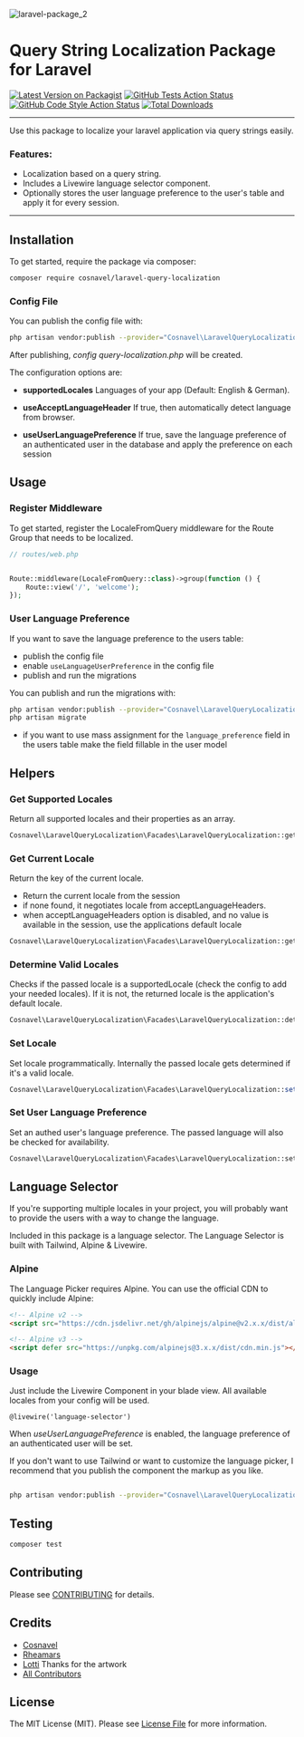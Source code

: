 ![laravel-package_2](https://user-images.githubusercontent.com/42392570/128426801-fe9ad4cc-1063-4fb3-9e0e-62a5e9dfaaf2.png)
# Query String Localization Package for Laravel

[![Latest Version on Packagist](https://img.shields.io/packagist/v/cosnavel/laravel-query-localization.svg?style=flat-square)](https://packagist.org/packages/cosnavel/laravel-query-localization)
[![GitHub Tests Action Status](https://img.shields.io/github/workflow/status/cosnavel/laravel-query-localization/run-tests?label=tests)](https://github.com/cosnavel/laravel-query-localization/actions?query=workflow%3Arun-tests+branch%3Amain)
[![GitHub Code Style Action Status](https://img.shields.io/github/workflow/status/cosnavel/laravel-query-localization/Check%20&%20fix%20styling?label=code%20style)](https://github.com/cosnavel/laravel-query-localization/actions?query=workflow%3A"Check+%26+fix+styling"+branch%3Amain)
[![Total Downloads](https://img.shields.io/packagist/dt/cosnavel/laravel-query-localization.svg?style=flat-square)](https://packagist.org/packages/cosnavel/laravel-query-localization)

---

Use this package to localize your laravel application via query strings easily.

### Features:

- Localization based on a query string.
- Includes a Livewire language selector component.
- Optionally stores the user language preference to the user's table and apply it for every session.


---

## Installation

To get started, require the package via composer:

```bash
composer require cosnavel/laravel-query-localization
```


### Config File

You can publish the config file with:
```bash
php artisan vendor:publish --provider="Cosnavel\LaravelQueryLocalization\LaravelQueryLocalizationServiceProvider" --tag="laravel-query-localization-config"
```

After publishing, *config query-localization.php* will be created.

The configuration options are:

- **supportedLocales** Languages of your app (Default: English & German).

- **useAcceptLanguageHeader** If true, then automatically detect language from browser.


- **useUserLanguagePreference** If true, save the language preference of an authenticated user in the database and apply the preference on each session

## Usage

### Register Middleware

To get started, register the LocaleFromQuery middleware for the Route Group that needs to be localized.

```php
// routes/web.php


Route::middleware(LocaleFromQuery::class)->group(function () {
    Route::view('/', 'welcome');
});
```


### User Language Preference


If you want to save the language preference to the users table:

- publish the config file
- enable ```useLanguageUserPreference``` in the config file
- publish and run the migrations

You can publish and run the migrations with:

```bash
php artisan vendor:publish --provider="Cosnavel\LaravelQueryLocalization\LaravelQueryLocalizationServiceProvider" --tag="laravel-query-localization-migrations"
php artisan migrate
```

- if you want to use mass assignment for the ```language_preference``` field in the users table make the field fillable in the user model



## Helpers

### Get Supported Locales

Return all supported locales and their properties as an array.

```php
Cosnavel\LaravelQueryLocalization\Facades\LaravelQueryLocalization::getSupportedLocales();
```

### Get Current Locale

Return the key of the current locale.
- Return the current locale from the session
- if none found, it negotiates locale from acceptLanguageHeaders.
- when acceptLanguageHeaders option is disabled, and no value is available in the session, use the applications default locale

```php
Cosnavel\LaravelQueryLocalization\Facades\LaravelQueryLocalization::getCurrentLocale();
```

### Determine Valid Locales

Checks if the passed locale is a supportedLocale (check the config to add your needed locales). If it is not, the returned locale is the application's default locale.

```php
Cosnavel\LaravelQueryLocalization\Facades\LaravelQueryLocalization::determineValidLanguage('en');
```

### Set Locale

Set locale programmatically. Internally the passed locale gets determined if it's a valid locale.

```php
Cosnavel\LaravelQueryLocalization\Facades\LaravelQueryLocalization::setLocale('en');
```
### Set User Language Preference

Set an authed user's language preference. The passed language will also be checked for availability.

```php
Cosnavel\LaravelQueryLocalization\Facades\LaravelQueryLocalization::setUserLanguagePreference('en');
```



## Language Selector

If you're supporting multiple locales in your project, you will probably want to provide the users with a way to change the language.

Included in this package is a language selector. The Language Selector is built with Tailwind, Alpine & Livewire.

### Alpine
The Language Picker requires Alpine. You can use the official CDN to quickly include Alpine:

```html
<!-- Alpine v2 -->
<script src="https://cdn.jsdelivr.net/gh/alpinejs/alpine@v2.x.x/dist/alpine.min.js" defer></script>

<!-- Alpine v3 -->
<script defer src="https://unpkg.com/alpinejs@3.x.x/dist/cdn.min.js"></script>

```

### Usage

Just include the Livewire Component in your blade view. All available locales from your config will be used.

 ```blade
 @livewire('language-selector')
 ```
 When *useUserLanguagePreference* is enabled, the language preference of an authenticated user will be set.


If you don't want to use Tailwind or want to customize the language picker, I recommend that you publish the component the markup as you like.

```bash

php artisan vendor:publish --provider="Cosnavel\LaravelQueryLocalization\LaravelQueryLocalizationServiceProvider" --tag="laravel-query-localization-views"

```


## Testing

```bash
composer test
```


## Contributing

Please see [CONTRIBUTING](.github/CONTRIBUTING.md) for details.

## Credits

- [Cosnavel](https://github.com/Cosnavel)
- [Rheamars](https://github.com/Rheamars)
- [Lotti](https://twitter.com/CharlotteZaspel) Thanks for the artwork
- [All Contributors](../../contributors)

## License

The MIT License (MIT). Please see [License File](LICENSE.md) for more information.
